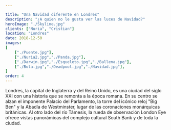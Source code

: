 ```yaml
---

title: "Una Navidad diferente en Londres"
description: "¿A quien no le gusta ver las luces de Navidad?"
heroImage: "./Skyline.jpg"
clients: ["Nuria", "Cristian"]
location: "Londres"
date: 2018-12-50
images:
[
	["./Puente.jpg"],
	["./Nuria2.jpg","./Panda.jpg"],
	["./Darwin.jpg","./Esqueleto.jpg","./Ballena.jpg"],
	["./Bola.jpg","./Deadpool.jpg","./Navidad.jpg"],
]
order: 4
---
```


Londres, la capital de Inglaterra y del Reino Unido, es una ciudad del siglo XXI con una historia que se remonta a la época romana. En su centro se alzan el imponente Palacio del Parlamento, la torre del icónico reloj "Big Ben" y la Abadía de Westminster, lugar de las coronaciones monárquicas británicas. Al otro lado del río Támesis, la rueda de observación London Eye ofrece vistas panorámicas del complejo cultural South Bank y de toda la ciudad.
